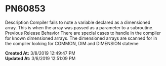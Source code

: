 # PN60853

Description Compiler fails to note a variable declared as a dimensioned array. This is when the array was passed as a parameter to a subroutine. Previous Release Behavior There are special cases to handle in the compiler for known dimensioned arrays. The dimensioned arrays are scanned for in the compiler looking for COMMON, DIM and DIMENSION stateme  

**Created At:** 3/8/2019 12:49:47 PM  
**Updated At:** 3/8/2019 12:51:09 PM  

